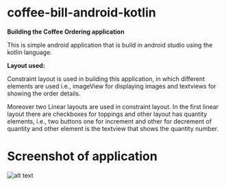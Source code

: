 # coffee-bill-android-kotlin
**Building the Coffee Ordering application**

This is simple android application that is build in android studio using the kotlin language.

**Layout used:**

Constraint layout is used in building this application, in which different elements are used 
i.e., imageView for displaying images and textviews for showing the order details.

Moreover two Linear layouts are used in constraint layout. In the first linear layout there are checkboxes for toppings 
and other layout has quantity elements, i.e., two buttons one for increment and other for decrement of quantity 
and other element is the textview that shows the quantity number.

# Screenshot of application
![alt text](https://github.com/abdulwaheedchachar/coffee-bill-android-kotlin/blob/master/screenshot.PNG)

